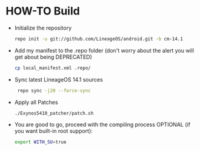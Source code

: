 # HOW-TO Build
* Initialize the repository
   
   ```sh
   repo init -u git://github.com/LineageOS/android.git -b cm-14.1
* Add my manifest to the .repo folder (don't worry about the alert you will get about being DEPRECATED)
   
   
   ```sh
   cp local_manifest.xml .repo/
* Sync latest LineageOS 14.1 sources
  
  
  ```sh
   repo sync -j20 --force-sync
* Apply all Patches
   
   
   ```sh
   ./Exynos5410_patcher/patch.sh
* You are good to go, proceed with the compiling process
OPTIONAL (if you want built-in root support):
   
   
   ```sh
   export WITH_SU=true


